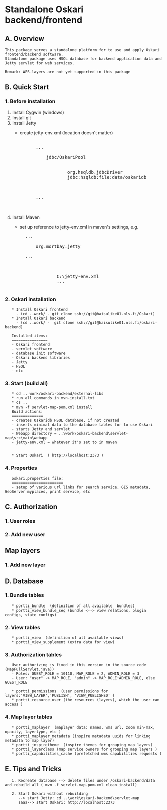 # Standalone Oskari backend/frontend

## A. Overview

    This package serves a standalone platform for to use and apply Oskari frontend/backend software.
    Standalone package uses HSQL database for backend application data and Jetty servlet for web services.
    
    Remark: WFS-layers are not yet supported in this package
    

## B. Quick Start

### 1. Before installation

1. Install Cygwin (windows)
2. Install git
3. Install Jetty
    - create jetty-env.xml (location doesn't matter)
	
        <pre>
        <Configure class="org.mortbay.jetty.webapp.WebAppContext">
            ...
            <New id="oskaridb2" class="org.mortbay.jetty.plus.naming.Resource">
                <Arg>jdbc/OskariPool</Arg>
                <Arg>
                    <New class="org.apache.commons.dbcp.BasicDataSource">
                        <Set name="driverClassName">org.hsqldb.jdbcDriver</Set>
                        <Set name="url">jdbc:hsqldb:file:data/oskaridb</Set>
                    </New>
                </Arg>
            </New>
            ...
        </Configure>
        </pre>
4. Install Maven
	- set up reference to jetty-env.xml in maven's settings, e.g.
	
        <pre>
        ...
        <pluginGroups>
            <pluginGroup>org.mortbay.jetty</pluginGroup>
        </pluginGroups>
        ...
        <profiles>
            <profile>
                <properties>
                    <jetty.env.conf>C:\jetty-env.xml</jetty.env.conf>
                    ...
        </pre>

### 2. Oskari installation
       * Install Oskari frontend 
         - (cd ..work/ - git clone ssh://git@haisulike01.nls.fi/Oskari)
       * Install Oskari backend
         - (cd ..work/ -  git clone ssh://git@haisulike01.nls.fi/oskari-backend)
         
       Installed items:
       ================
       - Oskari frontend
       - servlet software
       - database init software
       - Oskari backend libraries
       - Jetty
       - HSQL 
       - etc
        
### 3. Start  (build all)
       * cd .. work/oskari-backend/external-libs
	   * run all commands in mvn-install.txt
	   * cs ..
       * mvn -f servlet-map-pom.xml install
       Build actions:
       ==============
       - creates Oskaridb HSQL database, if not created
       - inserts minimal data to the database tables for to use Oskari
       - starts Jetty and servlet
       - Webapp directory = ..\work\oskari-backend\servlet-map\src\main\webapp
       - jetty-env.xml = whatever it's set to in maven
       
       
       * Start Oskari  ( http://localhost:2373 )
       
### 4. Properties
       oskari.properties file:
       =======================
       - setup of various url links for search service, GIS metadata, GeoServer myplaces, print service, etc

## C. Authorization

### 1. User roles

### 2. Add new user

## Map layers

### 1. Add new layer



## D. Database

### 1. Bundle tables
       * portti_bundle  (definition of all available  bundles)
       * portti_view_bundle_seq (bundle <--> view relations, plugin configs, state configs)
       
### 2. View tables
       * portti_view  (definition of all available views)
       * portti_view_supplement (extra data for view)
       
### 3. Authorization tables
       User authorizing is fixed in this version in the source code (MapFullServlet.java))
       - Roles: GUEST_ROLE = 10110, MAP_ROLE = 2, ADMIN_ROLE = 3
       - User: "user" -> MAP_ROLE, "admin" -> MAP_ROLE+ADMIN_ROLE, else GUEST_ROLE
   
       * portti_permissions  (user permissions for layers:'VIEW_LAYER','PUBLISH', 'VIEW_PUBLISHED' )
       * portti_resource_user (the resources (layers), which the user can access )
       
### 4. Map layer tables
       * portti_maplayer  (maplayer data: names, wms url, zoom min-max, opacity, layertype, etc )
       * portti_maplayer_metadata (inspire metadata uuids for linking metadata to map layer)
       * portti_inspiretheme  (inspire themes for grouping map layers)
       * portti_layerclass (map service owners for grouping map layers )
       * portti_capabilities_cache (prefetched wms capabilities requests )
       
 ## E. Tips and Tricks
 
       1. Recreate database --> delete files under /oskari-backend/data  and rebuild all ( mvn -f servlet-map-pom.xml clean install)
       
       2. Start Oskari without rebuilding  
          --> start Jetty: cd ..\work\oskari-backend\servlet-map
          saaa--> start Oskari: http://localhost:2373
